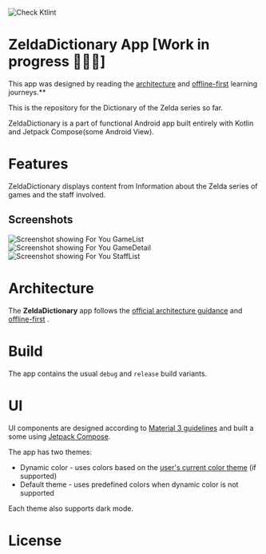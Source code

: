 ![Check Ktlint](https://github.com/HaSuzuki/ZeldaDictionary/actions/workflows/ktlint.yml/badge.svg)

ZeldaDictionary App [Work in progress 🚧👷‍♂️]
==================

This app was designed by reading the [architecture](https://developer.android.com/topic/libraries/architecture) and [offline-first](https://developer.android.com/topic/architecture/data-layer/offline-first) learning journeys.**

This is the repository for the Dictionary of the Zelda series so far.

ZeldaDictionary is a part of functional Android app built entirely with Kotlin and Jetpack Compose(some Android View). 

# Features

ZeldaDictionary displays content from Information about the Zelda series of games and the staff involved.

## Screenshots

![Screenshot showing For You GameList](docs/images/gamelist.png "Screenshot showing For You GameList")
![Screenshot showing For You GameDetail](docs/images/gamedetail.png "Screenshot showing For You GameDetail")
![Screenshot showing For You StaffList](docs/images/stafflist.png "Screenshot showing For You StaffList")

# Architecture

The **ZeldaDictionary** app follows the
[official architecture guidance](https://developer.android.com/topic/architecture) 
and [offline-first](https://developer.android.com/topic/architecture/data-layer/offline-first) .

# Build

The app contains the usual `debug` and `release` build variants. 

# UI

UI components are designed according to [Material 3 guidelines](https://m3.material.io/) and built
a some using [Jetpack Compose](https://developer.android.com/jetpack/compose). 

The app has two themes: 

- Dynamic color - uses colors based on the [user's current color theme](https://material.io/blog/announcing-material-you) (if supported)
- Default theme - uses predefined colors when dynamic color is not supported

Each theme also supports dark mode. 

# License
